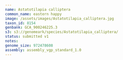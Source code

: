 ```yaml
---
name: Astatotilapia calliptera
common_name: eastern happy
image: /assets/images/Astatotilapia_calliptera.jpg
taxon_id: 8154
genbank: GCA_900246225.3
s3: s3://genomeark/species/Astatotilapia_calliptera/
status: submitted v1
notes:
genome_size: 972478608
assembly: assembly_vgp_standard_1.0
---
```

